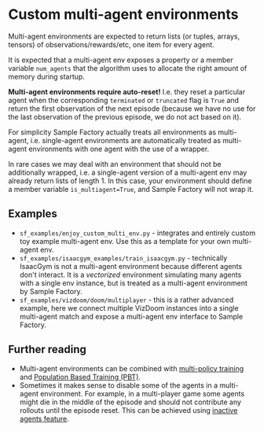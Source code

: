 # Custom multi-agent environments

Multi-agent environments are expected to return lists (or tuples, arrays, tensors) of observations/rewards/etc, one item for every agent.

It is expected that a multi-agent env exposes a property or a member variable `num_agents` that the algorithm uses
to allocate the right amount of memory during startup.

**Multi-agent environments require auto-reset!** I.e. they reset a particular agent when the corresponding `terminated` or `truncated`
flag is `True` and return 
the first observation of the next episode (because we have no use for the last observation of the previous
episode, we do not act based on it).

For simplicity Sample Factory actually treats all
environments as multi-agent,
i.e. single-agent environments are automatically treated as multi-agent environments with one agent with the use of a wrapper.

In rare cases we may deal with an environment that should not be additionally wrapped, i.e. a single-agent version
of a multi-agent env may already return lists of length 1. In this case, your environment should define a member variable
`is_multiagent=True`, and Sample Factory will not wrap it.

## Examples

* `sf_examples/enjoy_custom_multi_env.py` - integrates and entirely custom toy example multi-agent env. Use this as a template for your own multi-agent env.
* `sf_examples/isaacgym_examples/train_isaacgym.py` - technically IsaacGym is not a multi-agent environment because different agents don't interact. 
It is a _vectorized_ environment simulating many agents with a single env instance, but is treated as a multi-agent environment by Sample Factory.
* `sf_examples/vizdoom/doom/multiplayer` - this is a rather advanced example, here we connect
multiple VizDoom instances into a single multi-agent match and expose a multi-agent env interface to Sample Factory. 

## Further reading

* Multi-agent environments can be combined with [multi-policy training](../07-advanced-topics/multi-policy-training.md) and
[Population Based Training (PBT)](../07-advanced-topics/pbt.md).
* Sometimes it makes sense to disable some of the agents in a multi-agent environment.
For example, in a multi-player game some agents might die in the middle of the episode and should not contribute
any rollouts until the episode reset. This can be achieved using [inactive agents feature](../07-advanced-topics/inactive-agents.md).